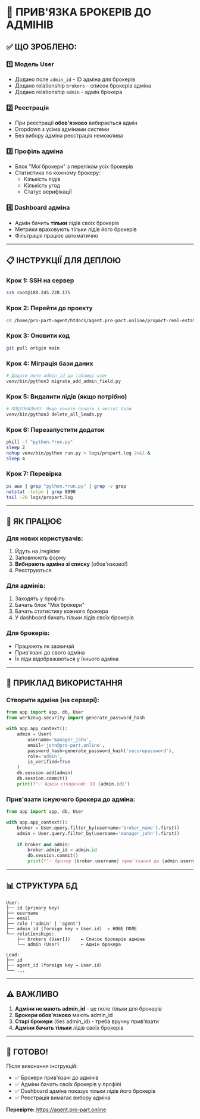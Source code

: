# 👥 ПРИВ'ЯЗКА БРОКЕРІВ ДО АДМІНІВ

## ✅ ЩО ЗРОБЛЕНО:

### 1️⃣ **Модель User**
- Додано поле `admin_id` - ID адміна для брокерів
- Додано relationship `brokers` - список брокерів адміна
- Додано relationship `admin` - адмін брокера

### 2️⃣ **Реєстрація**
- При реєстрації **обов'язково** вибирається адмін
- Dropdown з усіма адмінами системи
- Без вибору адміна реєстрація неможлива

### 3️⃣ **Профіль адміна**
- Блок "Мої брокери" з переліком усіх брокерів
- Статистика по кожному брокеру:
  - Кількість лідів
  - Кількість угод
  - Статус верифікації

### 4️⃣ **Dashboard адміна**
- Адмін бачить **тільки** лідів своїх брокерів
- Метрики враховують тільки лідів його брокерів
- Фільтрація працює автоматично

---

## 📋 ІНСТРУКЦІЇ ДЛЯ ДЕПЛОЮ

### **Крок 1: SSH на сервер**
```bash
ssh root@188.245.228.175
```

### **Крок 2: Перейти до проекту**
```bash
cd /home/pro-part-agent/htdocs/agent.pro-part.online/propart-real-estate-hub
```

### **Крок 3: Оновити код**
```bash
git pull origin main
```

### **Крок 4: Міграція бази даних**
```bash
# Додати поле admin_id до таблиці user
venv/bin/python3 migrate_add_admin_field.py
```

### **Крок 5: Видалити лідів (якщо потрібно)**
```bash
# ОПЦІОНАЛЬНО: Якщо хочете почати з чистої бази
venv/bin/python3 delete_all_leads.py
```

### **Крок 6: Перезапустити додаток**
```bash
pkill -f "python.*run.py"
sleep 2
nohup venv/bin/python run.py > logs/propart.log 2>&1 &
sleep 4
```

### **Крок 7: Перевірка**
```bash
ps aux | grep "python.*run.py" | grep -v grep
netstat -tulpn | grep 8090
tail -20 logs/propart.log
```

---

## 🎯 ЯК ПРАЦЮЄ

### **Для нових користувачів:**
1. Йдуть на /register
2. Заповнюють форму
3. **Вибирають адміна зі списку** (обов'язково!)
4. Реєструються

### **Для адмінів:**
1. Заходять у профіль
2. Бачать блок "Мої брокери"
3. Бачать статистику кожного брокера
4. У dashboard бачать тільки лідів своїх брокерів

### **Для брокерів:**
- Працюють як зазвичай
- Прив'язані до свого адміна
- Їх ліди відображаються у їхнього адміна

---

## 🔧 ПРИКЛАД ВИКОРИСТАННЯ

### **Створити адміна (на сервері):**
```python
from app import app, db, User
from werkzeug.security import generate_password_hash

with app.app_context():
    admin = User(
        username='manager_john',
        email='john@pro-part.online',
        password_hash=generate_password_hash('securepassword'),
        role='admin',
        is_verified=True
    )
    db.session.add(admin)
    db.session.commit()
    print(f"✅ Адмін створений: ID {admin.id}")
```

### **Прив'язати існуючого брокера до адміна:**
```python
from app import app, db, User

with app.app_context():
    broker = User.query.filter_by(username='broker_name').first()
    admin = User.query.filter_by(username='manager_john').first()
    
    if broker and admin:
        broker.admin_id = admin.id
        db.session.commit()
        print(f"✅ Брокер {broker.username} прив'язаний до {admin.username}")
```

---

## 📊 СТРУКТУРА БД

```
User:
├── id (primary key)
├── username
├── email
├── role ('admin' | 'agent')
├── admin_id (foreign key → User.id)  ← НОВЕ ПОЛЕ
└── relationships:
    ├── brokers (User[])    ← Список брокерів адміна
    └── admin (User)        ← Адмін брокера

Lead:
├── id
├── agent_id (foreign key → User.id)
└── ...
```

---

## ⚠️ ВАЖЛИВО

1. **Адміни не мають admin_id** - це поле тільки для брокерів
2. **Брокери обов'язково** мають admin_id
3. **Старі брокери** (без admin_id) - треба вручну прив'язати
4. **Адміни бачать тільки** лідів своїх брокерів

---

## 🚀 ГОТОВО!

Після виконання інструкцій:
- ✅ Брокери прив'язані до адмінів
- ✅ Адміни бачать своїх брокерів у профілі
- ✅ Dashboard адміна показує тільки лідів його брокерів
- ✅ Реєстрація вимагає вибору адміна

**Перевірте:** https://agent.pro-part.online

